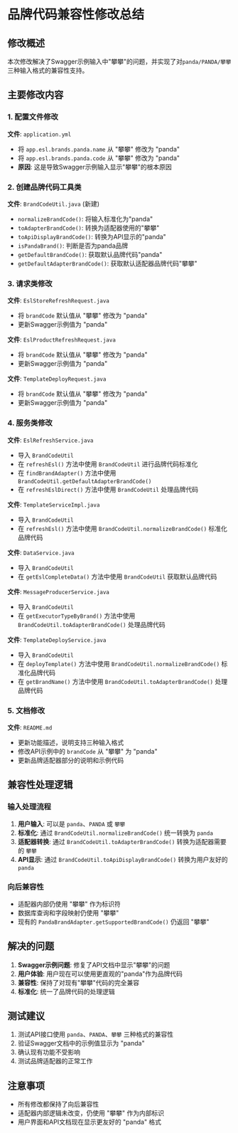 # 品牌代码兼容性修改总结

## 修改概述

本次修改解决了Swagger示例输入中"攀攀"的问题，并实现了对`panda/PANDA/攀攀`三种输入格式的兼容性支持。

## 主要修改内容

### 1. 配置文件修改

**文件**: `application.yml`
- 将 `app.esl.brands.panda.name` 从 "攀攀" 修改为 "panda"
- 将 `app.esl.brands.panda.code` 从 "攀攀" 修改为 "panda"
- **原因**: 这是导致Swagger示例输入显示"攀攀"的根本原因

### 2. 创建品牌代码工具类

**文件**: `BrandCodeUtil.java` (新建)
- `normalizeBrandCode()`: 将输入标准化为"panda"
- `toAdapterBrandCode()`: 转换为适配器使用的"攀攀"
- `toApiDisplayBrandCode()`: 转换为API显示的"panda"
- `isPandaBrand()`: 判断是否为panda品牌
- `getDefaultBrandCode()`: 获取默认品牌代码"panda"
- `getDefaultAdapterBrandCode()`: 获取默认适配器品牌代码"攀攀"

### 3. 请求类修改

**文件**: `EslStoreRefreshRequest.java`
- 将 `brandCode` 默认值从 "攀攀" 修改为 "panda"
- 更新Swagger示例值为 "panda"

**文件**: `EslProductRefreshRequest.java`
- 将 `brandCode` 默认值从 "攀攀" 修改为 "panda"
- 更新Swagger示例值为 "panda"

**文件**: `TemplateDeployRequest.java`
- 将 `brandCode` 默认值从 "攀攀" 修改为 "panda"
- 更新Swagger示例值为 "panda"

### 4. 服务类修改

**文件**: `EslRefreshService.java`
- 导入 `BrandCodeUtil`
- 在 `refreshEsl()` 方法中使用 `BrandCodeUtil` 进行品牌代码标准化
- 在 `findBrandAdapter()` 方法中使用 `BrandCodeUtil.getDefaultAdapterBrandCode()`
- 在 `refreshEslDirect()` 方法中使用 `BrandCodeUtil` 处理品牌代码

**文件**: `TemplateServiceImpl.java`
- 导入 `BrandCodeUtil`
- 在 `refreshEsl()` 方法中使用 `BrandCodeUtil.normalizeBrandCode()` 标准化品牌代码

**文件**: `DataService.java`
- 导入 `BrandCodeUtil`
- 在 `getEslCompleteData()` 方法中使用 `BrandCodeUtil` 获取默认品牌代码

**文件**: `MessageProducerService.java`
- 导入 `BrandCodeUtil`
- 在 `getExecutorTypeByBrand()` 方法中使用 `BrandCodeUtil.toAdapterBrandCode()` 处理品牌代码

**文件**: `TemplateDeployService.java`
- 导入 `BrandCodeUtil`
- 在 `deployTemplate()` 方法中使用 `BrandCodeUtil.normalizeBrandCode()` 标准化品牌代码
- 在 `getBrandName()` 方法中使用 `BrandCodeUtil.toAdapterBrandCode()` 处理品牌代码

### 5. 文档修改

**文件**: `README.md`
- 更新功能描述，说明支持三种输入格式
- 修改API示例中的 `brandCode` 从 "攀攀" 为 "panda"
- 更新品牌适配器部分的说明和示例代码

## 兼容性处理逻辑

### 输入处理流程
1. **用户输入**: 可以是 `panda`、`PANDA` 或 `攀攀`
2. **标准化**: 通过 `BrandCodeUtil.normalizeBrandCode()` 统一转换为 `panda`
3. **适配器转换**: 通过 `BrandCodeUtil.toAdapterBrandCode()` 转换为适配器需要的 `攀攀`
4. **API显示**: 通过 `BrandCodeUtil.toApiDisplayBrandCode()` 转换为用户友好的 `panda`

### 向后兼容性
- 适配器内部仍使用 "攀攀" 作为标识符
- 数据库查询和字段映射仍使用 "攀攀"
- 现有的 `PandaBrandAdapter.getSupportedBrandCode()` 仍返回 "攀攀"

## 解决的问题

1. **Swagger示例问题**: 修复了API文档中显示"攀攀"的问题
2. **用户体验**: 用户现在可以使用更直观的"panda"作为品牌代码
3. **兼容性**: 保持了对现有"攀攀"代码的完全兼容
4. **标准化**: 统一了品牌代码的处理逻辑

## 测试建议

1. 测试API接口使用 `panda`、`PANDA`、`攀攀` 三种格式的兼容性
2. 验证Swagger文档中的示例值显示为 "panda"
3. 确认现有功能不受影响
4. 测试品牌适配器的正常工作

## 注意事项

- 所有修改都保持了向后兼容性
- 适配器内部逻辑未改变，仍使用 "攀攀" 作为内部标识
- 用户界面和API文档现在显示更友好的 "panda" 格式